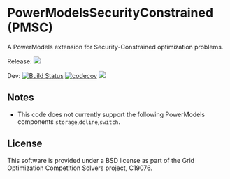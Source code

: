# PowerModelsSecurityConstrained (PMSC)

A PowerModels extension for Security-Constrained optimization problems.

Release: [![](https://img.shields.io/badge/docs-stable-blue.svg)](https://lanl-ansi.github.io/PowerModelsSecurityConstrained.jl/stable/)

Dev:
[![Build Status](https://travis-ci.org/lanl-ansi/PowerModelsSecurityConstrained.jl.svg?branch=master)](https://travis-ci.org/lanl-ansi/PowerModelsSecurityConstrained.jl)
[![codecov](https://codecov.io/gh/lanl-ansi/PowerModelsSecurityConstrained.jl/branch/master/graph/badge.svg)](https://codecov.io/gh/lanl-ansi/PowerModelsSecurityConstrained.jl)
[![](https://img.shields.io/badge/docs-dev-blue.svg)](https://lanl-ansi.github.io/PowerModelsSecurityConstrained.jl/dev/)


## Notes

* This code does not currently support the following PowerModels components `storage`,`dcline`,`switch`.


## License

This software is provided under a BSD license as part of the Grid Optimization
Competition Solvers project, C19076.
